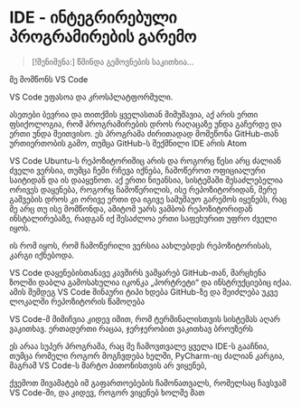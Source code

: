 # **IDE - ინტეგრირებული პროგრამირების გარემო**

> [!შენიშვნა:] 
> წმინდა გემოვნების საკითხია...

მე მომწონს VS Code

VS Code უფასოა და კროსპლატფორმული.

ასეთები ბევრია და თითქმის ყველასთან მიმუშავია, აქ არის ერთი ფსიქოლოგია, რომ პროგრამირების დროს რაღაცაზე უნდა გაჩერდე და ერთი უნდა შეითვისო. ეს პროგრამა ძირითადად მომეწონა GitHub-თან ურთიერთობის გამო, თუმცა GitHub-ს შექმნილი IDE არის Atom

VS Code Ubuntu-ს რეპოზიტორიშიც არის და როგორც წესი არც ძალიან ძველი ვერსია, თუმცა ჩემი რჩევა იქნება, ჩამოწეროთ ოფიციალური საიტიდან და ის დააყენოთ. აქ ერთი ნიუანსია, სისტემაში შესაძლებელია ორივეს დაყენება, როგორც ჩამოწერილის, ისე რეპოზიტორიდან, მერე გაშვების დროს კი ორივე ერთი და იგივე სამუშაუო გარემოს იყენებს, რაც მე არც თუ ისე მომწონდა, ამიტომ უარს ვამბობ რეპოზიტორიდან ინსტალირებაზე, რადგან იქ შესაძლოა ერთი საფეხურით უფრო ძველი იყოს.

ის რომ იყოს, რომ ჩამოწერილი ვერსია აახლებდეს რეპოზიტორისას, კარგი იქნებოდა.

VS Code დაყენებისთანავე კავშირს ვამყარებ GitHub-თან, მარცხენა ზოლში დაბლა გამოსახულია იკონკა „პორტრეტი“ და ინსტრუქციებიც იქაა. ამის შემდეგ VS Code შინაური ტიპი ხდება GitHub-ზე და შეიძლება უკვე ლოკალში რეპოზიტორის წამოღება

VS Code-მ მიმიჩვია კიდევ იმით, რომ ტერმინალისთვის სისტემას აღარ ვაკითხავ. ერთადერთი რაცაა, ჯერჯერობით ვაკითხავ ბროუზერს

ეს არაა სუპერ პროგრამა, რაც მე ჩამოვთვალე ყველა IDE-ს გააჩნია, თუმცა რომელი როგორ მოგჩვდება ხელში, PyCharm-იც ძალიან კარგია, მაგრამ VS Code-ს მარტო პითონისთვის არ ვიყენებ, 

ქვემოთ მივამატებ იმ გაფართოებების ჩამონათვალს, რომელსაც ჩავსვამ VS Code-ში, და კიდევ, როგორ ვიყენებ ხოლმე მათ

